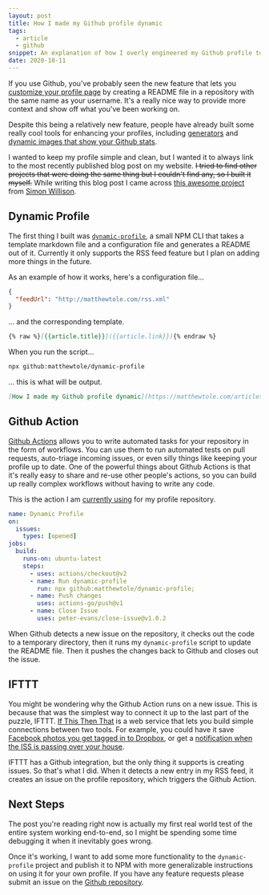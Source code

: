 ```yaml
---
layout: post
title: How I made my Github profile dynamic
tags:
  - article
  - github
snippet: An explanation of how I overly engineered my Github profile to always show my latest article
date: 2020-10-11
---
```


If you use Github, you've probably seen the new feature that lets you [customize your profile page](https://docs.github.com/en/free-pro-team@latest/github/setting-up-and-managing-your-github-profile/managing-your-profile-readme) by creating a README file in a repository with the same name as your username. It's a really nice way to provide more context and show off what you've been working on.

Despite this being a relatively new feature, people have already built some really cool tools for enhancing your profiles, including [generators](https://arturssmirnovs.github.io/github-profile-readme-generator/) and [dynamic images that show your Github stats](https://github.com/anuraghazra/github-readme-stats).

I wanted to keep my profile simple and clean, but I wanted it to always link to the most recently published blog post on my website. ~~I tried to find other projects that were doing the same thing but I couldn't find any, so I built it myself.~~ While writing this blog post I came across [this awesome project](https://simonwillison.net/2020/Jul/10/self-updating-profile-readme/) from [Simon Willison](https://simonwillison.net/).

## Dynamic Profile

The first thing I built was [`dynamic-profile`](https://github.com/matthewtole/dynamic-profile), a small NPM CLI that takes a template markdown file and a configuration file and generates a README out of it. Currently it only supports the RSS feed feature but I plan on adding more things in the future.

As an example of how it works, here's a configuration file...

```json
{
  "feedUrl": "http://matthewtole.com/rss.xml"
}
```

... and the corresponding template.

```markdown
{% raw %}[{{article.title}}]({{article.link}}){% endraw %}
```

When you run the script...

```bash
npx github:matthewtole/dynamic-profile
```

... this is what will be output.

```markdown
[How I made my Github profile dynamic](https://matthewtole.com/articles/dynamic-github-profile/)
```

## Github Action

[Github Actions](https://github.com/features/actions) allows you to write automated tasks for your repository in the form of workflows. You can use them to run automated tests on pull requests, auto-triage incoming issues, or even silly things like keeping your profile up to date. One of the powerful things about Github Actions is that it's really easy to share and re-use other people's actions, so you can build up really complex workflows without having to write any code.

This is the action I am [currently using](https://github.com/matthewtole/matthewtole/blob/master/.github/workflows/blank.yml) for my profile repository.

```yaml
name: Dynamic Profile
on:
  issues:
    types: [opened]
jobs:
  build:
    runs-on: ubuntu-latest
    steps:
      - uses: actions/checkout@v2
      - name: Run dynamic-profile
        run: npx github:matthewtole/dynamic-profile;
      - name: Push changes
        uses: actions-go/push@v1
      - name: Close Issue
        uses: peter-evans/close-issue@v1.0.2
```

When Github detects a new issue on the repository, it checks out the code to a temporary directory, then it runs my `dynamic-profile` script to update the README file. Then it pushes the changes back to Github and closes out the issue.

## IFTTT

You might be wondering why the Github Action runs on a new issue. This is because that was the simplest way to connect it up to the last part of the puzzle, IFTTT. [If This Then That](https://github.com/features/actions) is a web service that lets you build simple connections between two tools. For example, you could have it save [Facebook photos you get tagged in to Dropbox](https://ifttt.com/applets/rveqra5B), or get a [notification when the ISS is passing over your house](https://ifttt.com/applets/YfkYtQB2).

IFTTT has a Github integration, but the only thing it supports is creating issues. So that's what I did. When it detects a new entry in my RSS feed, it creates an issue on the profile repository, which triggers the Github Action.

## Next Steps

The post you're reading right now is actually my first real world test of the entire system working end-to-end, so I might be spending some time debugging it when it inevitably goes wrong.

Once it's working, I want to add some more functionality to the `dynamic-profile` project and publish it to NPM with more generalizable instructions on using it for your own profile. If you have any feature requests please submit an issue on the [Github repository](https://github.com/matthewtole/dynamic-profile/issues).
